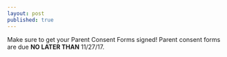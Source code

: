 ```yaml
---
layout: post
published: true
---
```

Make sure to get your Parent Consent Forms signed! Parent consent forms are due **NO LATER THAN** 11/27/17.
